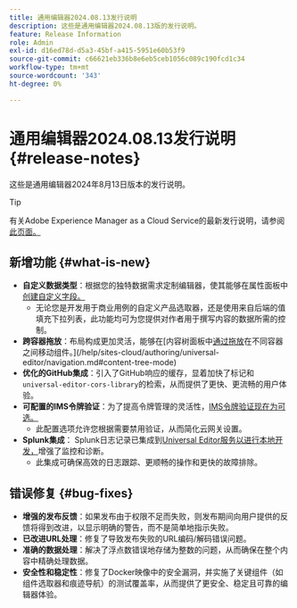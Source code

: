```yaml
---
title: 通用编辑器2024.08.13发行说明
description: 这些是通用编辑器2024.08.13版的发行说明。
feature: Release Information
role: Admin
exl-id: d16ed78d-d5a3-45bf-a415-5951e60b53f9
source-git-commit: c66621eb336b8e6eb5ceb1056c089c190fcd1c34
workflow-type: tm+mt
source-wordcount: '343'
ht-degree: 0%

---
```



# 通用编辑器2024.08.13发行说明 {#release-notes}

这些是通用编辑器2024年8月13日版本的发行说明。

>[!TIP]
>
>有关Adobe Experience Manager as a Cloud Service的最新发行说明，请参阅[此页面。](/help/release-notes/release-notes-cloud/release-notes-current.md)

## 新增功能 {#what-is-new}

* **自定义数据类型**：根据您的独特数据需求定制编辑器，使其能够在属性面板中[创建自定义字段。](https://developer.adobe.com/uix/docs/services/aem-universal-editor/api/item-types-renderers/)
   * 无论您是开发用于商业用例的自定义产品选取器，还是使用来自后端的值填充下拉列表，此功能均可为您提供对作者用于撰写内容的数据所需的控制。
* **跨容器拖放**：布局构成更加灵活，能够在[内容树面板中[通过拖放](/help/sites-cloud/authoring/universal-editor/authoring.md#reordering-components)在不同容器之间移动组件。](/help/sites-cloud/authoring/universal-editor/navigation.md#content-tree-mode)
* **优化的GitHub集成**：引入了GitHub响应的缓存，显着加快了标记和`universal-editor-cors-library`的检索，从而提供了更快、更流畅的用户体验。
* **可配置的IMS令牌验证**：为了提高令牌管理的灵活性，[IMS令牌验证现在为可选。](/help/implementing/universal-editor/local-dev.md#setting-up-service)
   * 此配置选项允许您根据需要禁用验证，从而简化云网关设置。
* **Splunk集成**： Splunk日志记录已集成到[Universal Editor服务以进行本地开发，](/help/implementing/universal-editor/local-dev.md#setting-up-service)增强了监控和诊断。
   * 此集成可确保高效的日志跟踪、更顺畅的操作和更快的故障排除。

## 错误修复 {#bug-fixes}

* **增强的发布反馈**：如果发布由于权限不足而失败，则发布期间向用户提供的反馈将得到改进，以显示明确的警告，而不是简单地指示失败。
* **已改进URL处理**：修复了导致发布失败的URL编码/解码错误问题。
* **准确的数据处理**：解决了浮点数错误地存储为整数的问题，从而确保在整个内容中精确处理数据。
* **安全性和稳定性**：修复了Docker映像中的安全漏洞，并实施了关键组件（如组件选取器和痕迹导航）的测试覆盖率，从而提供了更安全、稳定且可靠的编辑器体验。
